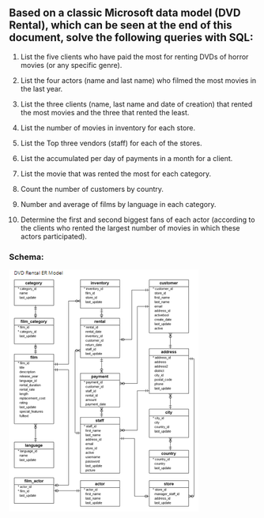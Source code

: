 ## Based on a classic Microsoft data model (DVD Rental), which can be seen at the end of this document, solve the following queries with SQL:

1. List the five clients who have paid the most for renting DVDs of horror movies (or any
specific genre).

2. List the four actors (name and last name) who filmed the most movies in the last year.
3. List the three clients (name, last name and date of creation) that rented the most movies
and the three that rented the least.
4. List the number of movies in inventory for each store.
5. List the Top three vendors (staff) for each of the stores.
6. List the accumulated per day of payments in a month for a client.
7. List the movie that was rented the most for each category.
8. Count the number of customers by country.
9. Number and average of films by language in each category.
10. Determine the first and second biggest fans of each actor (according to the clients who
rented the largest number of movies in which these actors participated).

### **Schema:**
![er-diagram](er-model.png)
